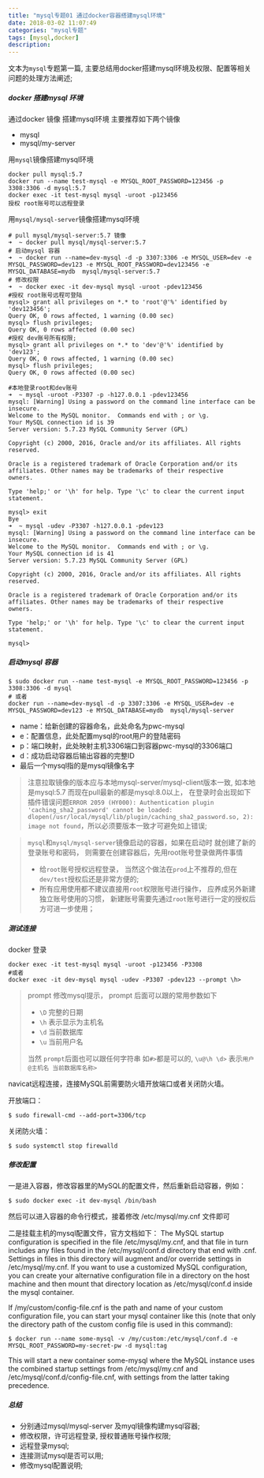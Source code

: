 ```yaml
---
title: "mysql专题01 通过docker容器搭建mysql环境"
date: 2018-03-02 11:07:49
categories: "mysql专题"
tags: [mysql,docker]
description:
---
```

文本为`mysql`专题第一篇, 主要总结用docker搭建mysql环境及权限、配置等相关问题的处理方法阐述;
<!--more-->
##### docker 搭建mysql 环境
通过docker 镜像 搭建mysql环境 主要推荐如下两个镜像
- mysql
- mysql/my-server

用`mysql`镜像搭建mysql环境
```shell
docker pull mysql:5.7
docker run --name test-mysql -e MYSQL_ROOT_PASSWORD=123456 -p 3308:3306 -d mysql:5.7
docker exec -it test-mysql mysql -uroot -p123456
授权 root账号可以远程登录
```

用`mysql/mysql-server`镜像搭建mysql环境
```shell
# pull mysql/mysql-server:5.7 镜像
➜  ~ docker pull mysql/mysql-server:5.7
# 启动mysql 容器
➜  ~ docker run --name=dev-mysql -d -p 3307:3306 -e MYSQL_USER=dev -e MYSQL_PASSWORD=dev123 -e MYSQL_ROOT_PASSWORD=dev123456 -e MYSQL_DATABASE=mydb  mysql/mysql-server:5.7
# 修改权限
➜  ~ docker exec -it dev-mysql mysql -uroot -pdev123456
#授权 root账号远程可登陆
mysql> grant all privileges on *.* to 'root'@'%' identified by 'dev123456';
Query OK, 0 rows affected, 1 warning (0.00 sec)
mysql> flush privileges;
Query OK, 0 rows affected (0.00 sec)
#授权 dev账号所有权限;
mysql> grant all privileges on *.* to 'dev'@'%' identified by 'dev123';
Query OK, 0 rows affected, 1 warning (0.00 sec)
mysql> flush privileges;
Query OK, 0 rows affected (0.00 sec)

#本地登录root和dev账号
➜  ~ mysql -uroot -P3307 -p -h127.0.0.1 -pdev123456
mysql: [Warning] Using a password on the command line interface can be insecure.
Welcome to the MySQL monitor.  Commands end with ; or \g.
Your MySQL connection id is 39
Server version: 5.7.23 MySQL Community Server (GPL)

Copyright (c) 2000, 2016, Oracle and/or its affiliates. All rights reserved.

Oracle is a registered trademark of Oracle Corporation and/or its
affiliates. Other names may be trademarks of their respective
owners.

Type 'help;' or '\h' for help. Type '\c' to clear the current input statement.

mysql> exit
Bye
➜  ~ mysql -udev -P3307 -h127.0.0.1 -pdev123
mysql: [Warning] Using a password on the command line interface can be insecure.
Welcome to the MySQL monitor.  Commands end with ; or \g.
Your MySQL connection id is 41
Server version: 5.7.23 MySQL Community Server (GPL)

Copyright (c) 2000, 2016, Oracle and/or its affiliates. All rights reserved.

Oracle is a registered trademark of Oracle Corporation and/or its
affiliates. Other names may be trademarks of their respective
owners.

Type 'help;' or '\h' for help. Type '\c' to clear the current input statement.

mysql>
```

##### 启动mysql 容器
```shell
$ sudo docker run --name test-mysql -e MYSQL_ROOT_PASSWORD=123456 -p 3308:3306 -d mysql
# 或者
docker run --name=dev-mysql -d -p 3307:3306 -e MYSQL_USER=dev -e MYSQL_PASSWORD=dev123 -e MYSQL_DATABASE=mydb  mysql/mysql-server
```

- name：给新创建的容器命名，此处命名为pwc-mysql
- e：配置信息，此处配置mysql的root用户的登陆密码
- p：端口映射，此处映射主机3306端口到容器pwc-mysql的3306端口
- d：成功启动容器后输出容器的完整ID
- 最后一个mysql指的是mysql镜像名字

> 注意拉取镜像的版本应与本地mysql-server/mysql-client版本一致, 如本地是mysql:5.7  而现在pull最新的都是mysql:8.0以上， 在登录时会出现如下插件错误问题`ERROR 2059 (HY000): Authentication plugin 'caching_sha2_password' cannot be loaded: dlopen(/usr/local/mysql/lib/plugin/caching_sha2_password.so, 2): image not found`，所以必须要版本一致才可避免如上错误;

> `mysql`和`mysql/mysql-server`镜像启动的容器，如果在启动时 就创建了新的登录账号和密码， 则需要在创建容器后，先用root账号登录做两件事情
>  - 给`root`账号授权远程登录， 当然这个做法在`prod`上不推荐的,但在`dev/test`授权后还是非常方便的;
>  - 所有应用使用都不建议直接用`root`权限账号进行操作， 应养成另外新建独立账号使用的习惯， 新建账号需要先通过`root`账号进行一定的授权后方可进一步使用；



##### 测试连接

docker 登录
```shell
docker exec -it test-mysql mysql -uroot -p123456 -P3308
#或者
docker exec -it dev-mysql mysql -udev -P3307 -pdev123 --prompt \h>
```

> prompt 修改mysql提示，  prompt 后面可以跟的常用参数如下
> - `\D` 完整的日期
> - `\h` 表示显示为主机名
> - `\d` 当前数据库
> - `\u` 当前用户名
>
> 当然 `prompt`后面也可以跟任何字符串 如`#>`都是可以的, `\u@\h \d>` 表示`用户@主机名 当前数据库名称>`

navicat远程连接，连接MySQL前需要防火墙开放端口或者关闭防火墙。

开放端口：
```shell
$ sudo firewall-cmd --add-port=3306/tcp
```
关闭防火墙：
```shell
$ sudo systemctl stop firewalld
```

##### 修改配置

一是进入容器，修改容器里的MySQL的配置文件，然后重新启动容器，例如：
```shell
$ sudo docker exec -it dev-mysql /bin/bash
```
然后可以进入容器的命令行模式，接着修改 /etc/mysql/my.cnf 文件即可

二是挂载主机的mysql配置文件，官方文档如下：
The MySQL startup configuration is specified in the file /etc/mysql/my.cnf, and that file in turn includes any files found in the /etc/mysql/conf.d directory that end with .cnf. Settings in files in this directory will augment and/or override settings in /etc/mysql/my.cnf. If you want to use a customized MySQL configuration, you can create your alternative configuration file in a directory on the host machine and then mount that directory location as /etc/mysql/conf.d inside the mysql container.

If /my/custom/config-file.cnf is the path and name of your custom configuration file, you can start your mysql container like this (note that only the directory path of the custom config file is used in this command):

```shell
$ docker run --name some-mysql -v /my/custom:/etc/mysql/conf.d -e MYSQL_ROOT_PASSWORD=my-secret-pw -d mysql:tag
```
This will start a new container some-mysql where the MySQL instance uses the combined startup settings from /etc/mysql/my.cnf and /etc/mysql/conf.d/config-file.cnf, with settings from the latter taking precedence.

##### 总结
- 分别通过mysql/mysql-server 及myql镜像构建mysql容器;
- 修改权限，许可远程登录, 授权普通账号操作权限;
- 远程登录mysql;
- 连接测试mysql是否可以用;
- 修改mysql配置说明;


